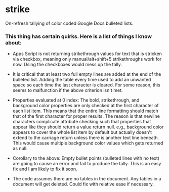 # strike
On-refresh tallying of color coded Google Docs bulleted lists.

### This thing has certain quirks. Here is a list of things I know about: ###

- Apps Script is not returning strikethrough values for text that is stricken via checkbox, meaning only manual/alt+shift+5 strikethroughs work for now. Using the checkboxes would mess up the tally.

- It is critical that at least two full empty lines are added at the end of the bulleted list. Adding the table every time used to add an unwanted space so each time the last character is cleared. For some reason, this seems to malfunction if the above criterion isn't met.

- Properties evaluated at 0 index: The bold, strikethrough, and background color properties are only checked at the first character of each list item. This means that the entire line formatting should match that of the first character for proper results. The reason is that newline characters complicate attribute checking such that properties that appear like they should return a value return null. e.g., background color appears to cover the whole list item by default but actually doesn't extend to the carriage return unless there is another text line beneath. This would cause multiple background color values which gets returned as null.

- Corollary to the above: Empty bullet points (bulleted lines with no text) are going to cause an error and fail to produce the tally. This is an easy fix and I am likely to fix it soon.

- The code assumes there are no tables in the document. Any tables in a document will get deleted. Could fix with relative ease if necessary.
